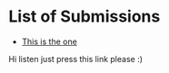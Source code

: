 # List of Submissions

- [This is the one](https://zen-snyder-7144f5.netlify.com/)

Hi listen just press this link please :)